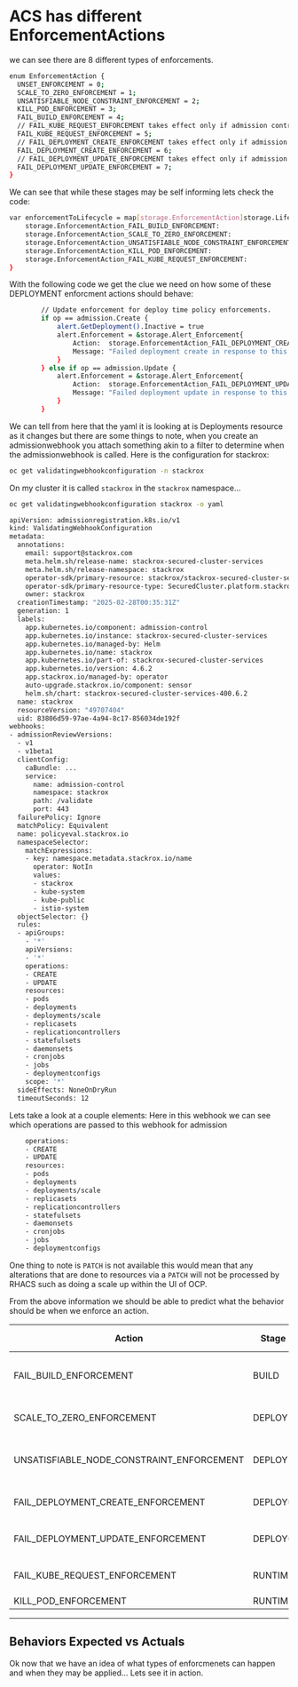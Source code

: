 # ACS has different EnforcementActions

we can see there are 8 different types of enforcements.

```bash
enum EnforcementAction {
  UNSET_ENFORCEMENT = 0;
  SCALE_TO_ZERO_ENFORCEMENT = 1;
  UNSATISFIABLE_NODE_CONSTRAINT_ENFORCEMENT = 2;
  KILL_POD_ENFORCEMENT = 3;
  FAIL_BUILD_ENFORCEMENT = 4;
  // FAIL_KUBE_REQUEST_ENFORCEMENT takes effect only if admission control webhook is enabled to listen on exec and port-forward events.
  FAIL_KUBE_REQUEST_ENFORCEMENT = 5;
  // FAIL_DEPLOYMENT_CREATE_ENFORCEMENT takes effect only if admission control webhook is configured to enforce on object creates.
  FAIL_DEPLOYMENT_CREATE_ENFORCEMENT = 6;
  // FAIL_DEPLOYMENT_UPDATE_ENFORCEMENT takes effect only if admission control webhook is configured to enforce on object updates.
  FAIL_DEPLOYMENT_UPDATE_ENFORCEMENT = 7;
}
```

We can see that while these stages may be self informing lets check the code:

```bash
var enforcementToLifecycle = map[storage.EnforcementAction]storage.LifecycleStage{
	storage.EnforcementAction_FAIL_BUILD_ENFORCEMENT:                    storage.LifecycleStage_BUILD,
	storage.EnforcementAction_SCALE_TO_ZERO_ENFORCEMENT:                 storage.LifecycleStage_DEPLOY,
	storage.EnforcementAction_UNSATISFIABLE_NODE_CONSTRAINT_ENFORCEMENT: storage.LifecycleStage_DEPLOY,
	storage.EnforcementAction_KILL_POD_ENFORCEMENT:                      storage.LifecycleStage_RUNTIME,
	storage.EnforcementAction_FAIL_KUBE_REQUEST_ENFORCEMENT:             storage.LifecycleStage_RUNTIME,
}
```

With the following code we get the clue we need on how some of these DEPLOYMENT enforcment actions should behave:

```bash
		// Update enforcement for deploy time policy enforcements.
		if op == admission.Create {
			alert.GetDeployment().Inactive = true
			alert.Enforcement = &storage.Alert_Enforcement{
				Action:  storage.EnforcementAction_FAIL_DEPLOYMENT_CREATE_ENFORCEMENT,
				Message: "Failed deployment create in response to this policy violation.",
			}
		} else if op == admission.Update {
			alert.Enforcement = &storage.Alert_Enforcement{
				Action:  storage.EnforcementAction_FAIL_DEPLOYMENT_UPDATE_ENFORCEMENT,
				Message: "Failed deployment update in response to this policy violation.",
			}
		}
```

We can tell from here that the yaml it is looking at is Deployments resource as it changes but there are some things to note, when you create an admissionwebhook you attach something akin to a filter to determine when the admissionwebhook is called.  Here is the configuration for stackrox:

```bash
oc get validatingwebhookconfiguration -n stackrox
```

On my cluster it is called `stackrox` in the `stackrox` namespace...

```bash
oc get validatingwebhookconfiguration stackrox -o yaml
```

```bash
apiVersion: admissionregistration.k8s.io/v1
kind: ValidatingWebhookConfiguration
metadata:
  annotations:
    email: support@stackrox.com
    meta.helm.sh/release-name: stackrox-secured-cluster-services
    meta.helm.sh/release-namespace: stackrox
    operator-sdk/primary-resource: stackrox/stackrox-secured-cluster-services
    operator-sdk/primary-resource-type: SecuredCluster.platform.stackrox.io
    owner: stackrox
  creationTimestamp: "2025-02-28T00:35:31Z"
  generation: 1
  labels:
    app.kubernetes.io/component: admission-control
    app.kubernetes.io/instance: stackrox-secured-cluster-services
    app.kubernetes.io/managed-by: Helm
    app.kubernetes.io/name: stackrox
    app.kubernetes.io/part-of: stackrox-secured-cluster-services
    app.kubernetes.io/version: 4.6.2
    app.stackrox.io/managed-by: operator
    auto-upgrade.stackrox.io/component: sensor
    helm.sh/chart: stackrox-secured-cluster-services-400.6.2
  name: stackrox
  resourceVersion: "49707404"
  uid: 83806d59-97ae-4a94-8c17-856034de192f
webhooks:
- admissionReviewVersions:
  - v1
  - v1beta1
  clientConfig:
    caBundle: ...
    service:
      name: admission-control
      namespace: stackrox
      path: /validate
      port: 443
  failurePolicy: Ignore
  matchPolicy: Equivalent
  name: policyeval.stackrox.io
  namespaceSelector:
    matchExpressions:
    - key: namespace.metadata.stackrox.io/name
      operator: NotIn
      values:
      - stackrox
      - kube-system
      - kube-public
      - istio-system
  objectSelector: {}
  rules:
  - apiGroups:
    - '*'
    apiVersions:
    - '*'
    operations:
    - CREATE
    - UPDATE
    resources:
    - pods
    - deployments
    - deployments/scale
    - replicasets
    - replicationcontrollers
    - statefulsets
    - daemonsets
    - cronjobs
    - jobs
    - deploymentconfigs
    scope: '*'
  sideEffects: NoneOnDryRun
  timeoutSeconds: 12
```

Lets take a look at a couple elements:
Here in this webhook we can see which operations are passed to this webhook for admission

```bash
    operations:
    - CREATE
    - UPDATE
    resources:
    - pods
    - deployments
    - deployments/scale
    - replicasets
    - replicationcontrollers
    - statefulsets
    - daemonsets
    - cronjobs
    - jobs
    - deploymentconfigs
```

One thing to note is `PATCH` is not available this would mean that any alterations that are done to resources via a `PATCH` will not be processed by RHACS such as doing a scale up within the UI of OCP.

From the above information we should be able to predict what the behavior should be when we enforce an action.

|Action|Stage|Expected Result|
|---|---|---|
| FAIL_BUILD_ENFORCEMENT | BUILD | Fail builds during continuous integration |
| SCALE_TO_ZERO_ENFORCEMENT | DEPLOY | Scale to Zero Replicas |
| UNSATISFIABLE_NODE_CONSTRAINT_ENFORCEMENT | DEPLOY | Add an Unsatisfiable Node Constraint |
| FAIL_DEPLOYMENT_CREATE_ENFORCEMENT | DEPLOY* | Block Deployment Create |
| FAIL_DEPLOYMENT_UPDATE_ENFORCEMENT | DEPLOY* | Block Deployment Update |
| FAIL_KUBE_REQUEST_ENFORCEMENT | RUNTIME | Fail Kubernetes API Request |
| KILL_POD_ENFORCEMENT | RUNTIME | Kill Pod |



---

## Behaviors Expected vs Actuals

Ok now that we have an idea of what types of enforcmenets can happen and when they may be applied... Lets see it in action.

